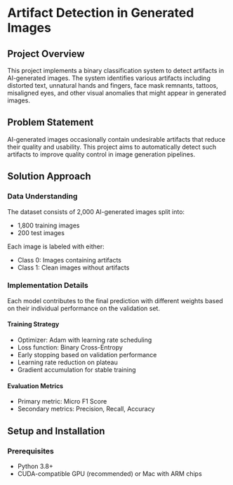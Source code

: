 # Artifact Detection in Generated Images

## Project Overview
This project implements a binary classification system to detect artifacts in AI-generated images. The system identifies various artifacts including distorted text, unnatural hands and fingers, face mask remnants, tattoos, misaligned eyes, and other visual anomalies that might appear in generated images.

## Problem Statement
AI-generated images occasionally contain undesirable artifacts that reduce their quality and usability. This project aims to automatically detect such artifacts to improve quality control in image generation pipelines.

## Solution Approach

### Data Understanding
The dataset consists of 2,000 AI-generated images split into:
- 1,800 training images
- 200 test images

Each image is labeled with either:
- Class 0: Images containing artifacts
- Class 1: Clean images without artifacts


### Implementation Details

Each model contributes to the final prediction with different weights based on their individual performance on the validation set.

#### Training Strategy
- Optimizer: Adam with learning rate scheduling
- Loss function: Binary Cross-Entropy
- Early stopping based on validation performance
- Learning rate reduction on plateau
- Gradient accumulation for stable training

#### Evaluation Metrics
- Primary metric: Micro F1 Score
- Secondary metrics: Precision, Recall, Accuracy


## Setup and Installation

### Prerequisites
- Python 3.8+
- CUDA-compatible GPU (recommended) or Mac with ARM chips

